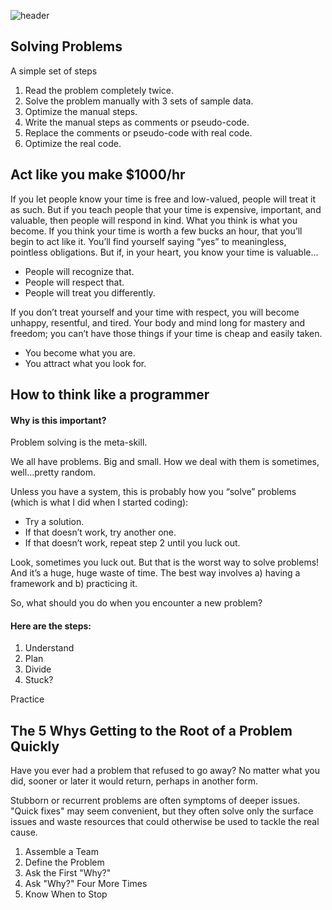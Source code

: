![header](https://pcgservices.com/wp-content/uploads/2018/10/high_technology_industry.png)
## Solving Problems
A simple set of steps
1. Read the problem completely twice.
2. Solve the problem manually with 3 sets of sample data.
3. Optimize the manual steps.
4. Write the manual steps as comments or pseudo-code.
5. Replace the comments or pseudo-code with real code.
6. Optimize the real code.
## Act like you make $1000/hr
If you let people know your time is free and low-valued, people will treat it as such.
But if you teach people that your time is expensive, important, and valuable, then people will respond in kind.
What you think is what you become. If you think your time is worth a few bucks an hour, that you’ll begin to act like it. You’ll find yourself saying “yes” to meaningless, pointless obligations.
But if, in your heart, you know your time is valuable…
  - People will recognize that.
  - People will respect that.
  - People will treat you differently.
  
  If you don’t treat yourself and your time with respect, you will become unhappy, resentful, and tired. Your body and mind long for mastery and freedom; you can’t have those things if your time is cheap and easily taken.
  - You become what you are.
  - You attract what you look for.
## How to think like a programmer

#### Why is this important?
Problem solving is the meta-skill.

We all have problems. Big and small. How we deal with them is sometimes, well…pretty random.

Unless you have a system, this is probably how you “solve” problems (which is what I did when I started coding):

- Try a solution.
- If that doesn’t work, try another one.
- If that doesn’t work, repeat step 2 until you luck out.

Look, sometimes you luck out. But that is the worst way to solve problems! And it’s a huge, huge waste of time.
The best way involves a) having a framework and b) practicing it.

So, what should you do when you encounter a new problem?
#### Here are the steps:

1. Understand
2. Plan
3. Divide
4. Stuck?

Practice
## The 5 Whys Getting to the Root of a Problem Quickly
Have you ever had a problem that refused to go away? No matter what you did, sooner or later it would return, perhaps in another form.

Stubborn or recurrent problems are often symptoms of deeper issues. "Quick fixes" may seem convenient, but they often solve only the surface issues and waste resources that could otherwise be used to tackle the real cause.
1. Assemble a Team
2. Define the Problem
3. Ask the First "Why?"
4. Ask "Why?" Four More Times
5. Know When to Stop
